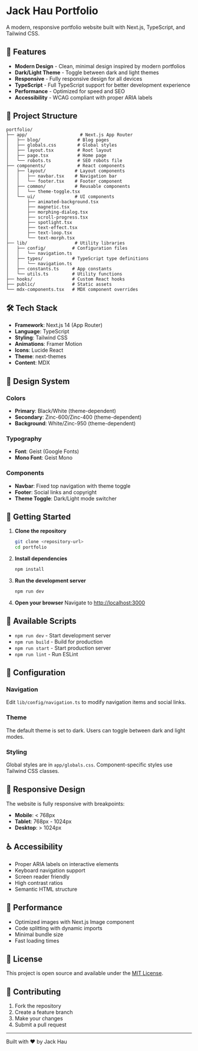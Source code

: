 # Jack Hau Portfolio

A modern, responsive portfolio website built with Next.js, TypeScript, and Tailwind CSS.

## 🚀 Features

- **Modern Design** - Clean, minimal design inspired by modern portfolios
- **Dark/Light Theme** - Toggle between dark and light themes
- **Responsive** - Fully responsive design for all devices
- **TypeScript** - Full TypeScript support for better development experience
- **Performance** - Optimized for speed and SEO
- **Accessibility** - WCAG compliant with proper ARIA labels

## 📁 Project Structure

```
portfolio/
├── app/                    # Next.js App Router
│   ├── blog/              # Blog pages
│   ├── globals.css        # Global styles
│   ├── layout.tsx         # Root layout
│   ├── page.tsx           # Home page
│   └── robots.ts          # SEO robots file
├── components/            # React components
│   ├── layout/           # Layout components
│   │   ├── navbar.tsx    # Navigation bar
│   │   └── footer.tsx    # Footer component
│   ├── common/           # Reusable components
│   │   └── theme-toggle.tsx
│   └── ui/               # UI components
│       ├── animated-background.tsx
│       ├── magnetic.tsx
│       ├── morphing-dialog.tsx
│       ├── scroll-progress.tsx
│       ├── spotlight.tsx
│       ├── text-effect.tsx
│       ├── text-loop.tsx
│       └── text-morph.tsx
├── lib/                  # Utility libraries
│   ├── config/          # Configuration files
│   │   └── navigation.ts
│   ├── types/           # TypeScript type definitions
│   │   └── navigation.ts
│   ├── constants.ts     # App constants
│   └── utils.ts         # Utility functions
├── hooks/               # Custom React hooks
├── public/              # Static assets
└── mdx-components.tsx   # MDX component overrides
```

## 🛠️ Tech Stack

- **Framework**: Next.js 14 (App Router)
- **Language**: TypeScript
- **Styling**: Tailwind CSS
- **Animations**: Framer Motion
- **Icons**: Lucide React
- **Theme**: next-themes
- **Content**: MDX

## 🎨 Design System

### Colors

- **Primary**: Black/White (theme-dependent)
- **Secondary**: Zinc-600/Zinc-400 (theme-dependent)
- **Background**: White/Zinc-950 (theme-dependent)

### Typography

- **Font**: Geist (Google Fonts)
- **Mono Font**: Geist Mono

### Components

- **Navbar**: Fixed top navigation with theme toggle
- **Footer**: Social links and copyright
- **Theme Toggle**: Dark/Light mode switcher

## 🚀 Getting Started

1. **Clone the repository**

   ```bash
   git clone <repository-url>
   cd portfolio
   ```

2. **Install dependencies**

   ```bash
   npm install
   ```

3. **Run the development server**

   ```bash
   npm run dev
   ```

4. **Open your browser**
   Navigate to [http://localhost:3000](http://localhost:3000)

## 📝 Available Scripts

- `npm run dev` - Start development server
- `npm run build` - Build for production
- `npm run start` - Start production server
- `npm run lint` - Run ESLint

## 🔧 Configuration

### Navigation

Edit `lib/config/navigation.ts` to modify navigation items and social links.

### Theme

The default theme is set to dark. Users can toggle between dark and light modes.

### Styling

Global styles are in `app/globals.css`. Component-specific styles use Tailwind CSS classes.

## 📱 Responsive Design

The website is fully responsive with breakpoints:

- **Mobile**: < 768px
- **Tablet**: 768px - 1024px
- **Desktop**: > 1024px

## ♿ Accessibility

- Proper ARIA labels on interactive elements
- Keyboard navigation support
- Screen reader friendly
- High contrast ratios
- Semantic HTML structure

## 🎯 Performance

- Optimized images with Next.js Image component
- Code splitting with dynamic imports
- Minimal bundle size
- Fast loading times

## 📄 License

This project is open source and available under the [MIT License](LICENSE).

## 🤝 Contributing

1. Fork the repository
2. Create a feature branch
3. Make your changes
4. Submit a pull request

---

Built with ❤️ by Jack Hau
